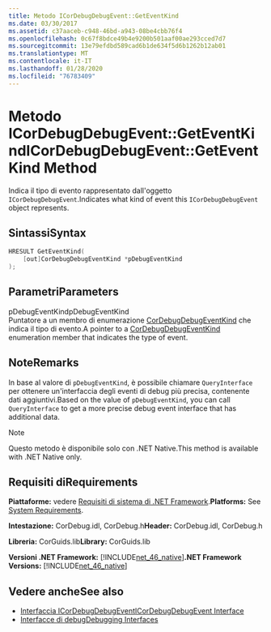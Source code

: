 ```yaml
---
title: Metodo ICorDebugDebugEvent::GetEventKind
ms.date: 03/30/2017
ms.assetid: c37aaceb-c948-46bd-a943-08be4cbb76f4
ms.openlocfilehash: 0c67f8bdce49b4e9200b501aaf00ae293cced7d7
ms.sourcegitcommit: 13e79efdbd589cad6b1de634f5d6b1262b12ab01
ms.translationtype: MT
ms.contentlocale: it-IT
ms.lasthandoff: 01/28/2020
ms.locfileid: "76783409"
---
```

# <a name="icordebugdebugeventgeteventkind-method"></a><span data-ttu-id="d9bcb-102">Metodo ICorDebugDebugEvent::GetEventKind</span><span class="sxs-lookup"><span data-stu-id="d9bcb-102">ICorDebugDebugEvent::GetEventKind Method</span></span>
<span data-ttu-id="d9bcb-103">Indica il tipo di evento rappresentato dall'oggetto `ICorDebugDebugEvent`.</span><span class="sxs-lookup"><span data-stu-id="d9bcb-103">Indicates what kind of event this `ICorDebugDebugEvent` object represents.</span></span>  
  
## <a name="syntax"></a><span data-ttu-id="d9bcb-104">Sintassi</span><span class="sxs-lookup"><span data-stu-id="d9bcb-104">Syntax</span></span>  
  
```cpp  
HRESULT GetEventKind(  
    [out]CorDebugDebugEventKind *pDebugEventKind  
);  
```  
  
## <a name="parameters"></a><span data-ttu-id="d9bcb-105">Parametri</span><span class="sxs-lookup"><span data-stu-id="d9bcb-105">Parameters</span></span>  
 <span data-ttu-id="d9bcb-106">pDebugEventKind</span><span class="sxs-lookup"><span data-stu-id="d9bcb-106">pDebugEventKind</span></span>  
 <span data-ttu-id="d9bcb-107">Puntatore a un membro di enumerazione [CorDebugDebugEventKind](cordebugdebugeventkind-enumeration.md) che indica il tipo di evento.</span><span class="sxs-lookup"><span data-stu-id="d9bcb-107">A pointer to a [CorDebugDebugEventKind](cordebugdebugeventkind-enumeration.md) enumeration member that indicates the type of event.</span></span>  
  
## <a name="remarks"></a><span data-ttu-id="d9bcb-108">Note</span><span class="sxs-lookup"><span data-stu-id="d9bcb-108">Remarks</span></span>  
 <span data-ttu-id="d9bcb-109">In base al valore di `pDebugEventKind`, è possibile chiamare `QueryInterface` per ottenere un'interfaccia degli eventi di debug più precisa, contenente dati aggiuntivi.</span><span class="sxs-lookup"><span data-stu-id="d9bcb-109">Based on the value of `pDebugEventKind`, you can call `QueryInterface` to get a more precise debug event interface that has additional data.</span></span>  
  
> [!NOTE]
> <span data-ttu-id="d9bcb-110">Questo metodo è disponibile solo con .NET Native.</span><span class="sxs-lookup"><span data-stu-id="d9bcb-110">This method is available with .NET Native only.</span></span>  
  
## <a name="requirements"></a><span data-ttu-id="d9bcb-111">Requisiti di</span><span class="sxs-lookup"><span data-stu-id="d9bcb-111">Requirements</span></span>  
 <span data-ttu-id="d9bcb-112">**Piattaforme:** vedere [Requisiti di sistema di .NET Framework](../../../../docs/framework/get-started/system-requirements.md).</span><span class="sxs-lookup"><span data-stu-id="d9bcb-112">**Platforms:** See [System Requirements](../../../../docs/framework/get-started/system-requirements.md).</span></span>  
  
 <span data-ttu-id="d9bcb-113">**Intestazione:** CorDebug.idl, CorDebug.h</span><span class="sxs-lookup"><span data-stu-id="d9bcb-113">**Header:** CorDebug.idl, CorDebug.h</span></span>  
  
 <span data-ttu-id="d9bcb-114">**Libreria:** CorGuids.lib</span><span class="sxs-lookup"><span data-stu-id="d9bcb-114">**Library:** CorGuids.lib</span></span>  
  
 <span data-ttu-id="d9bcb-115">**Versioni .NET Framework:** [!INCLUDE[net_46_native](../../../../includes/net-46-native-md.md)]</span><span class="sxs-lookup"><span data-stu-id="d9bcb-115">**.NET Framework Versions:** [!INCLUDE[net_46_native](../../../../includes/net-46-native-md.md)]</span></span>  
  
## <a name="see-also"></a><span data-ttu-id="d9bcb-116">Vedere anche</span><span class="sxs-lookup"><span data-stu-id="d9bcb-116">See also</span></span>

- [<span data-ttu-id="d9bcb-117">Interfaccia ICorDebugDebugEvent</span><span class="sxs-lookup"><span data-stu-id="d9bcb-117">ICorDebugDebugEvent Interface</span></span>](icordebugdebugevent-interface.md)
- [<span data-ttu-id="d9bcb-118">Interfacce di debug</span><span class="sxs-lookup"><span data-stu-id="d9bcb-118">Debugging Interfaces</span></span>](debugging-interfaces.md)
